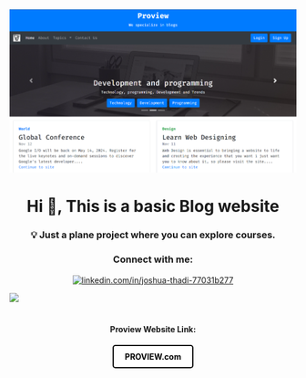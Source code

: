 <!-- MasterHead -->
<a href="https://JoshuaThadi.io">
    <img src="proview-img.png" alt="MasterHead">
</a>

<h1 align="center">Hi 👋, This is a basic Blog website</h1>
<h3 align="center">💡 Just a plane project where you can explore courses.</h3>

<h3 align="center">Connect with me:</h3>
<p align="center">
<a href="https://linkedin.com/in/linkedin.com/in/joshua-thadi-77031b277" target="blank"><img align="center" src="https://raw.githubusercontent.com/rahuldkjain/github-profile-readme-generator/master/src/images/icons/Social/linked-in-alt.svg" alt="linkedin.com/in/joshua-thadi-77031b277" height="30" width="40" /></a>
</p>

<div align="left">
<img src="https://github.com/JoshuaThadi/Proview/blob/main/Screenshot%202024-08-11%20185903.png">
</div>
<div align="right">
    <img src="">
</div>

<div align="center">
  <h4>Proview Website Link:</h4>
  <a href="https://joshuathadi.github.io/Proview/" style="
    display: inline-block;
    padding: 10px 20px;
    color: #000; /* Text color */
    background-color: #fff; /* Background color */
    border: 2px solid #000; /* Border color */
    border-radius: 5px; /* Rounded corners */
    text-decoration: none;
    font-weight: bold;
    text-align: center;
    transition: background-color 0.3s, color 0.3s;
">PROVIEW.com</a>
</div>
